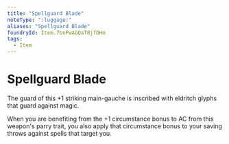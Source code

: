 ```yaml
---
title: "Spellguard Blade"
noteType: ":luggage:"
aliases: "Spellguard Blade"
foundryId: Item.7bnPwAGQaT8jfDHm
tags:
  - Item
---
```


# Spellguard Blade

The guard of this +1 striking main-gauche is inscribed with eldritch glyphs that guard against magic.

When you are benefiting from the +1 circumstance bonus to AC from this weapon's parry trait, you also apply that circumstance bonus to your saving throws against spells that target you.


